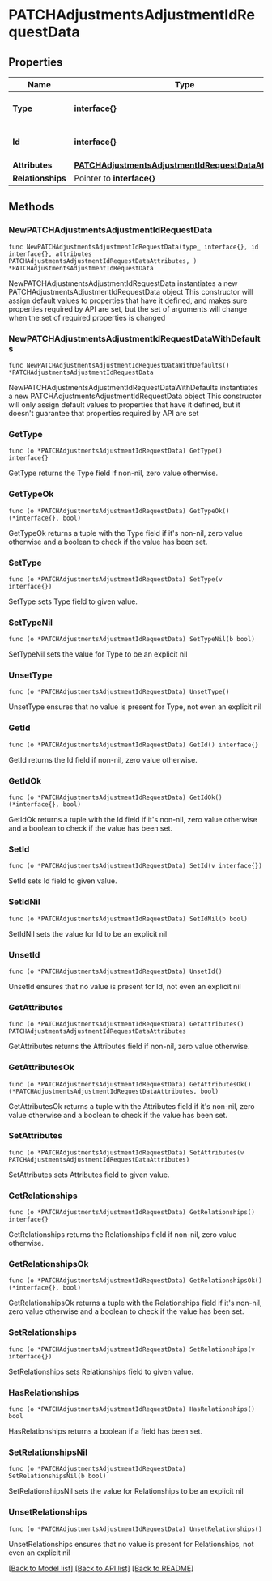 # PATCHAdjustmentsAdjustmentIdRequestData

## Properties

Name | Type | Description | Notes
------------ | ------------- | ------------- | -------------
**Type** | **interface{}** | The resource&#39;s type | 
**Id** | **interface{}** | The resource&#39;s id | 
**Attributes** | [**PATCHAdjustmentsAdjustmentIdRequestDataAttributes**](PATCHAdjustmentsAdjustmentIdRequestDataAttributes.md) |  | 
**Relationships** | Pointer to **interface{}** |  | [optional] 

## Methods

### NewPATCHAdjustmentsAdjustmentIdRequestData

`func NewPATCHAdjustmentsAdjustmentIdRequestData(type_ interface{}, id interface{}, attributes PATCHAdjustmentsAdjustmentIdRequestDataAttributes, ) *PATCHAdjustmentsAdjustmentIdRequestData`

NewPATCHAdjustmentsAdjustmentIdRequestData instantiates a new PATCHAdjustmentsAdjustmentIdRequestData object
This constructor will assign default values to properties that have it defined,
and makes sure properties required by API are set, but the set of arguments
will change when the set of required properties is changed

### NewPATCHAdjustmentsAdjustmentIdRequestDataWithDefaults

`func NewPATCHAdjustmentsAdjustmentIdRequestDataWithDefaults() *PATCHAdjustmentsAdjustmentIdRequestData`

NewPATCHAdjustmentsAdjustmentIdRequestDataWithDefaults instantiates a new PATCHAdjustmentsAdjustmentIdRequestData object
This constructor will only assign default values to properties that have it defined,
but it doesn't guarantee that properties required by API are set

### GetType

`func (o *PATCHAdjustmentsAdjustmentIdRequestData) GetType() interface{}`

GetType returns the Type field if non-nil, zero value otherwise.

### GetTypeOk

`func (o *PATCHAdjustmentsAdjustmentIdRequestData) GetTypeOk() (*interface{}, bool)`

GetTypeOk returns a tuple with the Type field if it's non-nil, zero value otherwise
and a boolean to check if the value has been set.

### SetType

`func (o *PATCHAdjustmentsAdjustmentIdRequestData) SetType(v interface{})`

SetType sets Type field to given value.


### SetTypeNil

`func (o *PATCHAdjustmentsAdjustmentIdRequestData) SetTypeNil(b bool)`

 SetTypeNil sets the value for Type to be an explicit nil

### UnsetType
`func (o *PATCHAdjustmentsAdjustmentIdRequestData) UnsetType()`

UnsetType ensures that no value is present for Type, not even an explicit nil
### GetId

`func (o *PATCHAdjustmentsAdjustmentIdRequestData) GetId() interface{}`

GetId returns the Id field if non-nil, zero value otherwise.

### GetIdOk

`func (o *PATCHAdjustmentsAdjustmentIdRequestData) GetIdOk() (*interface{}, bool)`

GetIdOk returns a tuple with the Id field if it's non-nil, zero value otherwise
and a boolean to check if the value has been set.

### SetId

`func (o *PATCHAdjustmentsAdjustmentIdRequestData) SetId(v interface{})`

SetId sets Id field to given value.


### SetIdNil

`func (o *PATCHAdjustmentsAdjustmentIdRequestData) SetIdNil(b bool)`

 SetIdNil sets the value for Id to be an explicit nil

### UnsetId
`func (o *PATCHAdjustmentsAdjustmentIdRequestData) UnsetId()`

UnsetId ensures that no value is present for Id, not even an explicit nil
### GetAttributes

`func (o *PATCHAdjustmentsAdjustmentIdRequestData) GetAttributes() PATCHAdjustmentsAdjustmentIdRequestDataAttributes`

GetAttributes returns the Attributes field if non-nil, zero value otherwise.

### GetAttributesOk

`func (o *PATCHAdjustmentsAdjustmentIdRequestData) GetAttributesOk() (*PATCHAdjustmentsAdjustmentIdRequestDataAttributes, bool)`

GetAttributesOk returns a tuple with the Attributes field if it's non-nil, zero value otherwise
and a boolean to check if the value has been set.

### SetAttributes

`func (o *PATCHAdjustmentsAdjustmentIdRequestData) SetAttributes(v PATCHAdjustmentsAdjustmentIdRequestDataAttributes)`

SetAttributes sets Attributes field to given value.


### GetRelationships

`func (o *PATCHAdjustmentsAdjustmentIdRequestData) GetRelationships() interface{}`

GetRelationships returns the Relationships field if non-nil, zero value otherwise.

### GetRelationshipsOk

`func (o *PATCHAdjustmentsAdjustmentIdRequestData) GetRelationshipsOk() (*interface{}, bool)`

GetRelationshipsOk returns a tuple with the Relationships field if it's non-nil, zero value otherwise
and a boolean to check if the value has been set.

### SetRelationships

`func (o *PATCHAdjustmentsAdjustmentIdRequestData) SetRelationships(v interface{})`

SetRelationships sets Relationships field to given value.

### HasRelationships

`func (o *PATCHAdjustmentsAdjustmentIdRequestData) HasRelationships() bool`

HasRelationships returns a boolean if a field has been set.

### SetRelationshipsNil

`func (o *PATCHAdjustmentsAdjustmentIdRequestData) SetRelationshipsNil(b bool)`

 SetRelationshipsNil sets the value for Relationships to be an explicit nil

### UnsetRelationships
`func (o *PATCHAdjustmentsAdjustmentIdRequestData) UnsetRelationships()`

UnsetRelationships ensures that no value is present for Relationships, not even an explicit nil

[[Back to Model list]](../README.md#documentation-for-models) [[Back to API list]](../README.md#documentation-for-api-endpoints) [[Back to README]](../README.md)


